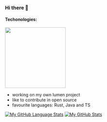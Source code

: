### Hi there 👋

<!--
**TimoCak/TimoCak** is a ✨ _special_ ✨ repository because its `README.md` (this file) appears on your GitHub profile.

Here are some ideas to get you started:

- 🔭 I’m currently working on ...
- 🌱 I’m currently learning ...
- 👯 I’m looking to collaborate on ...
- 🤔 I’m looking for help with ...
- 💬 Ask me about ...
- 📫 How to reach me: ...
- 😄 Pronouns: ...
- ⚡ Fun fact: ...
-->

#### Techonologies:
<img  src="https://github.com/marwin1991/profile-technology-icons/assets/76662862/dbbc299a-8356-45e4-9d2e-a6c21b4569cf" width="200" height="200"/>

<ul> 
  <li>working on my own lumen project</li>
  <li>like to contribute in open source</li>
  <li>favourite languages: Rust, Java and TS</li>
</ul>

[![My GitHub Language Stats](https://github-readme-stats.vercel.app/api/top-langs/?username=TimoCak&langs_count=5&theme=tokyonight)]()
[![My GitHub Stats](https://github-readme-stats.vercel.app/api/?username=TimoCak&count_private=true&theme=tokyonight&showicons=true)]()

